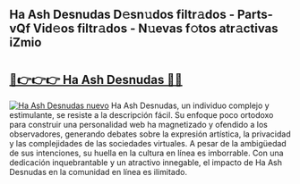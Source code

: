 ## Ha Ash Desnudas D𝚎sn𝚞dos filtr𝚊dos - Parts-vQf Vid𝚎os filtr𝚊dos - N𝚞evas f𝚘tos atr𝚊ctivas iZmio

# <h2><a href="http://mbcahob.tromn.icu/?c=Ha+Ash+Desnudas">🔗👉👉👉 Ha Ash Desnudas 🔗🔗</a></h2>

[![Ha Ash Desnudas nuevo](https://i.imgur.com/pEAQMta.gif)](http://mbcahob.tromn.icu/?c=Ha+Ash+Desnudas)
Ha Ash Desnudas, un individuo complejo y estimulante, se resiste a la descripción fácil. Su enfoque poco ortodoxo para construir una personalidad web ha magnetizado y ofendido a los observadores, generando debates sobre la expresión artística, la privacidad y las complejidades de las sociedades virtuales. A pesar de la ambigüedad de sus intenciones, su huella en la cultura en línea es imborrable. Con una dedicación inquebrantable y un atractivo innegable, el impacto de Ha Ash Desnudas en la comunidad en línea es ilimitado.
